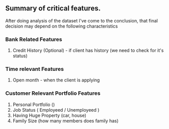 ## Summary of critical features.

After doing analysis of the dataset I've come to the conclusion, that final decision
may depend on the following characteristics

### Bank Related Features 

1. Credit History (Optional) - if client has history (we need to check for it's status)

### Time relevant Features 

1. Open month - when the client is applying

### Customer Relevant Portfolio Features 

1. Personal Portfolio ()
2. Job Status ( Employeed / Unemployeed )
3. Having Huge Property (car, house)
4. Family Size (how many members does family has)


